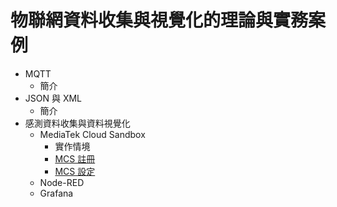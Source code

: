 # 物聯網資料收集與視覺化的理論與實務案例

* MQTT
  * 簡介
* JSON 與 XML
  * 簡介
* 感測資料收集與資料視覺化
  * MediaTek Cloud Sandbox
    * 實作情境
    * [MCS 註冊](https://oranwind.org/-mcs-mediatek-cloud-sandbox-zhu-ce-jiao-xue/)
    * [MCS 設定](https://oranwind.org/-linkit-smart-7688-chuan-song-sensor-data-dao-mediatek-cloud-sandbox-mcs-api/)
  * Node-RED
  * Grafana
